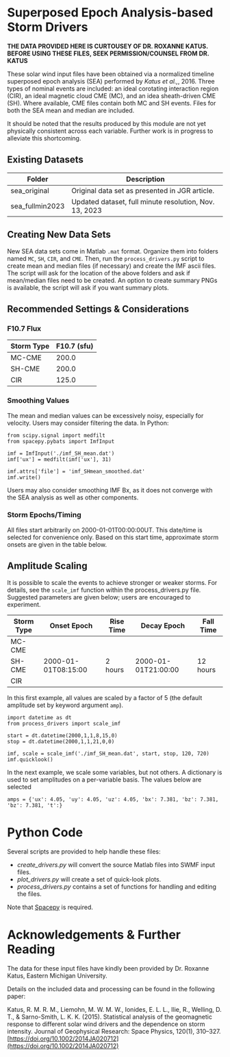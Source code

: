 # Superposed Epoch Analysis-based Storm Drivers

**THE DATA PROVIDED HERE IS CURTOUSEY OF DR. ROXANNE KATUS.**
**BEFORE USING THESE FILES, SEEK PERMISSION/COUNSEL FROM DR. KATUS**

These solar wind input files have been obtained via a normalized timeline superposed epoch analysis (SEA) performed by *Katus et al.,*, 2016.
Three types of nominal events are included: an ideal corotating interaction region (CIR), an ideal magnetic cloud CME (MC), and an idea sheath-driven CME (SH).
Where available, CME files contain both MC and SH events.
Files for both the SEA mean and median are included.

It should be noted that the results produced by this module are not yet physically consistent across
each variable. Further work is in progress to alleviate this shortcoming.

## Existing Datasets

| Folder | Description |
| ----------- | ----------- |
| sea_original| Original data set as presented in JGR article.|
| sea_fullmin2023 | Updated dataset, full minute resolution, Nov. 13, 2023 |


## Creating New Data Sets
New SEA data sets come in Matlab `.mat` format. Organize them into folders
named `MC`, `SH`, `CIR`, and `CME`. Then, run the `process_drivers.py` script
to create mean and median files (if necessary) and create the IMF ascii files.
The script will ask for the location of the above folders and ask if
mean/median files need to be created.
An option to create summary PNGs is available, the script will ask if you want
summary plots.

## Recommended Settings & Considerations

### F10.7 Flux
| Storm Type  | F10.7 (sfu) |
| ----------- | ----------- |
| MC-CME      | 200.0       |
| SH-CME      | 200.0       |
| CIR	      | 125.0	    |

### Smoothing Values
The mean and median values can be excessively noisy, especially for velocity.
Users may consider filtering the data.  In Python:

```
from scipy.signal import medfilt
from spacepy.pybats import ImfInput

imf = ImfInput('./imf_SH_mean.dat')
imf['ux'] = medfilt(imf['ux'], 31)

imf.attrs['file'] = 'imf_SHmean_smoothed.dat'
imf.write()
```

Users may also consider smoothing IMF Bx, as it does not converge with the
SEA analysis as well as other components.

### Storm Epochs/Timing
All files start arbitrarily on 2000-01-01T00:00:00UT.
This date/time is selected for convenience only.
Based on this start time, approximate storm onsets are given in the table below.

## Amplitude Scaling
It is possible to scale the events to achieve stronger or weaker storms.
For details, see the `scale_imf` function within the process_drivers.py file.
Suggested parameters are given below; users are encouraged to experiment.

| Storm Type | Onset Epoch         | Rise Time | Decay Epoch         | Fall Time |
| ---------- | ------------------- | --------- | ------------------- | ----------|
| MC-CME     | | | | |
| SH-CME     | 2000-01-01T08:15:00 | 2 hours   | 2000-01-01T21:00:00 | 12 hours |
| CIR	     | | | | |

In this first example, all values are scaled by a factor of 5 (the default amplitude set by keyword argument `amp`).

```
import datetime as dt
from process_drivers import scale_imf

start = dt.datetime(2000,1,1,8,15,0)
stop = dt.datetime(2000,1,1,21,0,0)

imf, scale = scale_imf('./imf_SH_mean.dat', start, stop, 120, 720)
imf.quicklook()
```

In the next example, we scale some variables, but not others.
A dictionary is used to set amplitudes on a per-variable basis.
The values below are selected

```
amps = {'ux': 4.05, 'uy': 4.05, 'uz': 4.05, 'bx': 7.381, 'bz': 7.381, 'bz': 7.381, 't':}
```

# Python Code
Several scripts are provided to help handle these files:

- *create_drivers.py* will convert the source Matlab files into SWMF input files.
- *plot_drivers.py* will create a set of quick-look plots.
- *process_drivers.py* contains a set of functions for handling and editing the files.

Note that [Spacepy](https://spacepy.github.io/) is required.

# Acknowledgements & Further Reading
The data for these input files have kindly been provided by Dr. Roxanne Katus, Eastern Michigan University.

Details on the included data and processing can be found in the following paper:

Katus, R. M. R. M., Liemohn, M. W. M. W., Ionides, E. L. L., Ilie, R., Welling, D. T., & Sarno-Smith, L. K. K. (2015). Statistical analysis of the geomagnetic response to different solar wind drivers and the dependence on storm intensity. Journal of Geophysical Research: Space Physics, 120(1), 310–327. [https://doi.org/10.1002/2014JA020712](https://doi.org/10.1002/2014JA020712)
